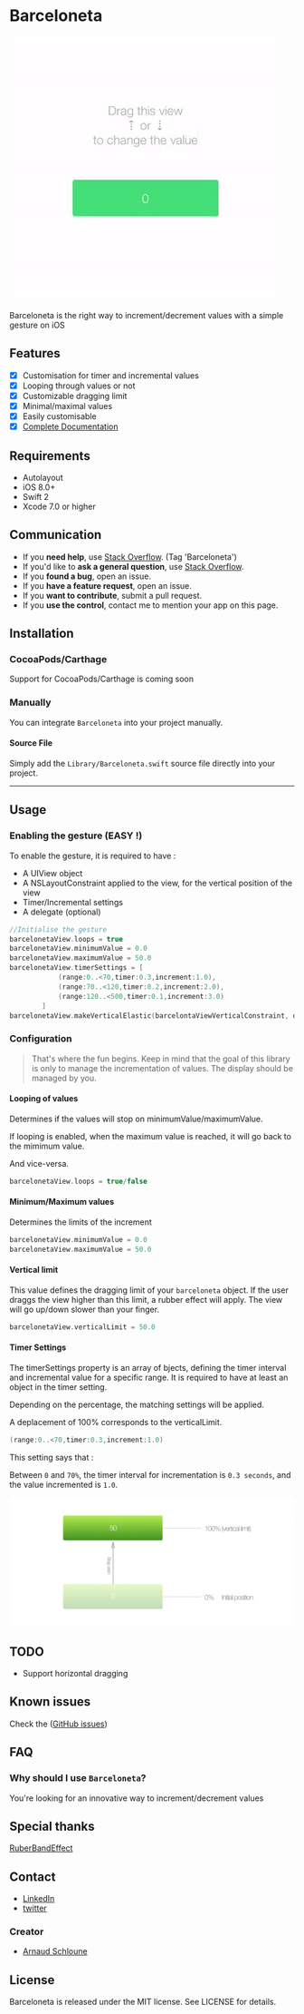 Barceloneta
===============

![](https://raw.githubusercontent.com/arn00s/barceloneta/master/img/barceloneta.gif)


Barceloneta is the right way to increment/decrement values with a simple gesture on iOS

## Features

- [x] Customisation for timer and incremental values
- [x] Looping through values or not 
- [x] Customizable dragging limit
- [x] Minimal/maximal values
- [x] Easily customisable
- [x] [Complete Documentation](http://arn00s.github.io/barceloneta/)

## Requirements

- Autolayout
- iOS 8.0+
- Swift 2
- Xcode 7.0 or higher

## Communication

- If you **need help**, use [Stack Overflow](http://stackoverflow.com/questions/tagged/Barceloneta). (Tag 'Barceloneta')
- If you'd like to **ask a general question**, use [Stack Overflow](http://stackoverflow.com/questions/tagged/Barceloneta).
- If you **found a bug**, open an issue.
- If you **have a feature request**, open an issue.
- If you **want to contribute**, submit a pull request.
- If you **use the control**, contact me to mention your app on this page.


## Installation

### CocoaPods/Carthage

Support for CocoaPods/Carthage is coming soon


### Manually

You can integrate `Barceloneta` into your project manually.

#### Source File

Simply add the `Library/Barceloneta.swift` source file directly into your project.

---

## Usage

### Enabling the gesture (EASY !)
To enable the gesture, it is required to have :
- A UIView object
- A NSLayoutConstraint applied to the view, for the vertical position of the view
- Timer/Incremental settings
- A delegate (optional)

```swift
//Initialise the gesture
barcelonetaView.loops = true
barcelonetaView.minimumValue = 0.0
barcelonetaView.maximumValue = 50.0
barcelonetaView.timerSettings = [
            (range:0..<70,timer:0.3,increment:1.0),
            (range:70..<120,timer:0.2,increment:2.0),
            (range:120..<500,timer:0.1,increment:3.0)
        ]
barcelonetaView.makeVerticalElastic(barcelontaViewVerticalConstraint, delegate: self)
```

### Configuration

> That's where the fun begins.
> Keep in mind that the goal of this library is only to manage the incrementation of values. The display should be managed by you.

#### Looping of values

Determines if the values will stop on minimumValue/maximumValue. 

If looping is enabled, when the maximum value is reached, it will go back to the mimimum value. 

And vice-versa.

```swift
barcelonetaView.loops = true/false
```

#### Minimum/Maximum values
Determines the limits of the increment

```swift
barcelonetaView.minimumValue = 0.0
barcelonetaView.maximumValue = 50.0
```

#### Vertical limit
This value defines the dragging limit of your `barceloneta` object. If the user draggs the view higher than this limit, a rubber effect will apply. The view will go up/down slower than your finger.

```swift
barcelonetaView.verticalLimit = 50.0
```

#### Timer Settings

The timerSettings property is an array of bjects, defining the timer interval and incremental value for a specific range.
It is required to have at least an object in the timer setting.

Depending on the percentage, the matching settings will be applied.

A deplacement of 100% corresponds to the verticalLimit.

```swift
(range:0..<70,timer:0.3,increment:1.0)
```
This setting says that :

Between `0` and `70%`, the timer interval for incrementation is `0.3 seconds`, and the value incremented is `1.0`.

![](https://raw.githubusercontent.com/arn00s/barceloneta/master/img/barceloneta_explanation.png)

## TODO

- Support horizontal dragging

## Known issues

Check the ([GitHub issues](https://github.com/arn00s/barceloneta/issues))

## FAQ

### Why should I use `Barceloneta`?

You're looking for an innovative way to increment/decrement values


## Special thanks

[RuberBandEffect](https://github.com/Produkt/RubberBandEffect)

## Contact

- [LinkedIn](https://lu.linkedin.com/in/arnaudschloune)
- [twitter](https://twitter.com/arnaud_momo)

### Creator

- [Arnaud Schloune](http://github.com/arn00s)

## License

Barceloneta is released under the MIT license. See LICENSE for details.
